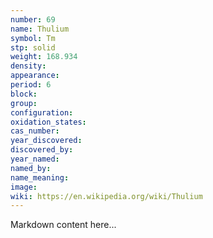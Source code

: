 ```yaml
---
number: 69
name: Thulium
symbol: Tm
stp: solid
weight: 168.934
density:
appearance:
period: 6
block:
group:
configuration:
oxidation_states:
cas_number:
year_discovered:
discovered_by:
year_named:
named_by:
name_meaning:
image:
wiki: https://en.wikipedia.org/wiki/Thulium
---
```


Markdown content here...
